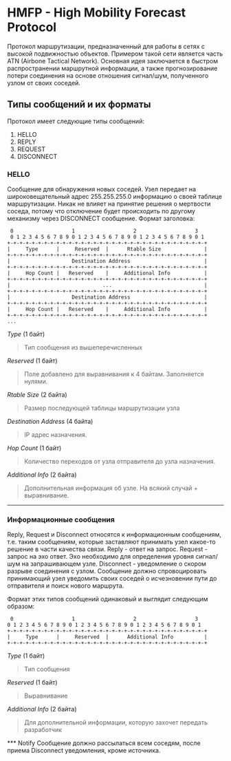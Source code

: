 # HMFP - High Mobility Forecast Protocol
Протокол маршрутизации, предназначенный для работы в сетях с высокой подвижностью объектов. Примером такой сети является часть ATN (Airbone Tactical Network).
Основная идея заключается в быстром распространении маршрутной информации, а также прогнозирование потери соединения на основе отношения сигнал/шум, полученного узлом от своих соседей.

## Типы сообщений и их форматы
Протокол имеет следующие типы сообщений:

1. HELLO
2. REPLY
3. REQUEST
4. DISCONNECT

### HELLO
Сообщение для обнаружения новых соседей. Узел передает на широковещательный адрес 255.255.255.0 информацию о своей таблице маршрутизации.
Никак не влияет на принятие решения о мертвости соседа, потому что отключение будет происходить по другому механизму через DISCONNECT сообщение.
Формат заголовка:

     0                   1                   2                   3
     0 1 2 3 4 5 6 7 8 9 0 1 2 3 4 5 6 7 8 9 0 1 2 3 4 5 6 7 8 9 0 1
    +-+-+-+-+-+-+-+-+-+-+-+-+-+-+-+-+-+-+-+-+-+-+-+-+-+-+-+-+-+-+-+-+
    |     Type      |     Reserved  |      Rtable Size              |
    +-+-+-+-+-+-+-+-+-+-+-+-+-+-+-+-+-+-+-+-+-+-+-+-+-+-+-+-+-+-+-+-+
    |                    Destination Address                        |
    +-+-+-+-+-+-+-+-+-+-+-+-+-+-+-+-+-+-+-+-+-+-+-+-+-+-+-+-+-+-+-+-+
    |     Hop Count |   Reserved    |     Additional Info           |
    +-+-+-+-+-+-+-+-+-+-+-+-+-+-+-+-+-+-+-+-+-+-+-+-+-+-+-+-+-+-+-+-+
    |                              ...                              |
    +-+-+-+-+-+-+-+-+-+-+-+-+-+-+-+-+-+-+-+-+-+-+-+-+-+-+-+-+-+-+-+-+
    |                    Destination Address                        |
    +-+-+-+-+-+-+-+-+-+-+-+-+-+-+-+-+-+-+-+-+-+-+-+-+-+-+-+-+-+-+-+-+
    |     Hop Count |   Reserved    |     Additional Info           |
    +-+-+-+-+-+-+-+-+-+-+-+-+-+-+-+-+-+-+-+-+-+-+-+-+-+-+-+-+-+-+-+-+
    ...
    
*Type* (1 байт)  
>Тип сообщения из вышеперечисленных
  
*Reserved* (1 байт)  
>Поле добавлено для выравнивания к 4 байтам. Заполняется нулями.
  
*Rtable Size* (2 байта)  
>Размер последующей таблицы маршрутизации узла
  
*Destination Address* (4 байта)  
>IP адрес назначения.
  
*Hop Count* (1 байт)  
>Количество переходов от узла отправителя до узла назначения.
  
*Additional Info* (2 байта)  
>Дополнительная информация об узле. На всякий случай + выравнивание.  

***

### Информационные сообщения
Reply, Request и Disconnect относятся к информационным сообщениям, т.е. таким сообщениям, которые заставляют принимать узел какое-то решение в части качества связи.
Reply - ответ на запрос.
Request - запрос на эхо ответ. Эхо необходимо для определения уровня сигнал/шум на запрашивающем узле.
Disconnect - уведомление о скором разрыве соединения с узлом. Сообщение должно спровоцировать принимающий узел уведомить своих соседей о исчезновении пути до отправителя и поиск нового маршрута.

Формат этих типов сообщений одинаковый и выглядит следующим образом:

     0                   1                   2                   3
    0 1 2 3 4 5 6 7 8 9 0 1 2 3 4 5 6 7 8 9 0 1 2 3 4 5 6 7 8 9 0 1
    +-+-+-+-+-+-+-+-+-+-+-+-+-+-+-+-+-+-+-+-+-+-+-+-+-+-+-+-+-+-+-+-+
    |     Type      |     Reserved  |      Additional Info          |
    +-+-+-+-+-+-+-+-+-+-+-+-+-+-+-+-+-+-+-+-+-+-+-+-+-+-+-+-+-+-+-+-+
  
*Type* (1 байт)
> Тип сообщения

*Reserved* (1 байт)
> Выравнивание

*Additional Info* (2 байта)
> Для дополнительной информации, которую захочет передать разработчик
  
  
*** Notify
Сообщение должно рассылаться всем соседям, после приема Disconnect уведомления, кроме источника.

